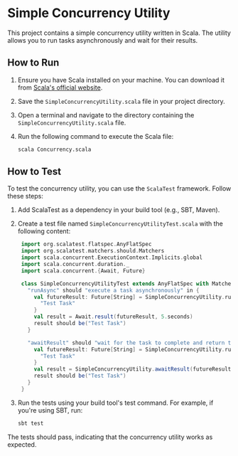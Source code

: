 # Simple Concurrency Utility

This project contains a simple concurrency utility written in Scala. The utility allows you to run tasks asynchronously and wait for their results.

## How to Run

1. Ensure you have Scala installed on your machine. You can download it from [Scala's official website](https://www.scala-lang.org/download/).

2. Save the `SimpleConcurrencyUtility.scala` file in your project directory.

3. Open a terminal and navigate to the directory containing the `SimpleConcurrencyUtility.scala` file.

4. Run the following command to execute the Scala file:

   ```bash
   scala Concurrency.scala
   ```

## How to Test

To test the concurrency utility, you can use the `ScalaTest` framework. Follow these steps:

1. Add ScalaTest as a dependency in your build tool (e.g., SBT, Maven).

2. Create a test file named `SimpleConcurrencyUtilityTest.scala` with the following content:

   ```scala
    import org.scalatest.flatspec.AnyFlatSpec
    import org.scalatest.matchers.should.Matchers
    import scala.concurrent.ExecutionContext.Implicits.global
    import scala.concurrent.duration._
    import scala.concurrent.{Await, Future}

    class SimpleConcurrencyUtilityTest extends AnyFlatSpec with Matchers {
      "runAsync" should "execute a task asynchronously" in {
        val futureResult: Future[String] = SimpleConcurrencyUtility.runAsync {
          "Test Task"
        }
        val result = Await.result(futureResult, 5.seconds)
        result should be("Test Task")
      }

      "awaitResult" should "wait for the task to complete and return the result" in {
        val futureResult: Future[String] = SimpleConcurrencyUtility.runAsync {
          "Test Task"
        }
        val result = SimpleConcurrencyUtility.awaitResult(futureResult, 5.seconds)
        result should be("Test Task")
      }
    }
   ```

3. Run the tests using your build tool's test command. For example, if you're using SBT, run:
   ```bash
   sbt test
   ```

The tests should pass, indicating that the concurrency utility works as expected.
